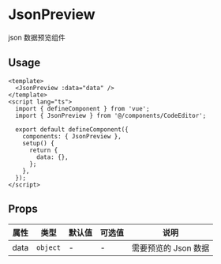 # JsonPreview

json 数据预览组件

## Usage

```vue
<template>
  <JsonPreview :data="data" />
</template>
<script lang="ts">
  import { defineComponent } from 'vue';
  import { JsonPreview } from '@/components/CodeEditor';

  export default defineComponent({
    components: { JsonPreview },
    setup() {
      return {
        data: {},
      };
    },
  });
</script>
```

## Props

| 属性 | 类型     | 默认值 | 可选值 | 说明                 |
| ---- | -------- | ------ | ------ | -------------------- |
| data | `object` | -      | -      | 需要预览的 Json 数据 |
